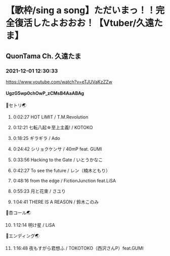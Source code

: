 # 【歌枠/sing a song】ただいまっ！！完全復活したよおおお！【Vtuber/久遠たま】

## QuonTama Ch. 久遠たま

### 2021-12-01 12:30:33

https://www.youtube.com/watch?v=eTJUVaKzZZw

#### UgzG5wp0chOwP_zCMsB4AaABAg

🥚セトリ🌏



01. 0:02:27 HOT LIMIT / T.M.Revolution

02. 0:12:21 七転八起☆至上主義! / KOTOKO

03. 0:18:25 ギラギラ / Ado

04. 0:24:42 シリョクケンサ / 40mP feat. GUMI

05. 0:33:56 Hacking to the Gate / いとうかなこ

06. 0:42:27 To see the future / レン（楠木ともり）

07. 0:48:16 from the edge / FictionJunction feat.LiSA

08. 0:55:23 月と花束 / さユり

09. 1:04:41 THERE IS A REASON / 鈴木このみ



🥚杏コール🌏



10. 1:12:14 明け星 / LiSA



🥚エンディング🌏



11. 1:16:48 夜もすがら君想ふ / TOKOTOKO（西沢さんP）feat.GUMI


